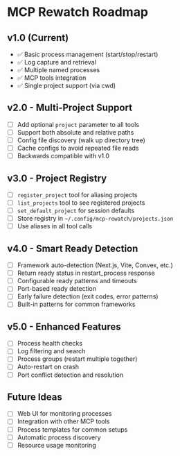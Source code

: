 # MCP Rewatch Roadmap

## v1.0 (Current)
- ✅ Basic process management (start/stop/restart)
- ✅ Log capture and retrieval
- ✅ Multiple named processes
- ✅ MCP tools integration
- ✅ Single project support (via cwd)

## v2.0 - Multi-Project Support
- [ ] Add optional `project` parameter to all tools
- [ ] Support both absolute and relative paths
- [ ] Config file discovery (walk up directory tree)
- [ ] Cache configs to avoid repeated file reads
- [ ] Backwards compatible with v1.0

## v3.0 - Project Registry
- [ ] `register_project` tool for aliasing projects
- [ ] `list_projects` tool to see registered projects
- [ ] `set_default_project` for session defaults
- [ ] Store registry in `~/.config/mcp-rewatch/projects.json`
- [ ] Use aliases in all tool calls

## v4.0 - Smart Ready Detection
- [ ] Framework auto-detection (Next.js, Vite, Convex, etc.)
- [ ] Return ready status in restart_process response
- [ ] Configurable ready patterns and timeouts
- [ ] Port-based ready detection
- [ ] Early failure detection (exit codes, error patterns)
- [ ] Built-in patterns for common frameworks

## v5.0 - Enhanced Features
- [ ] Process health checks
- [ ] Log filtering and search
- [ ] Process groups (restart multiple together)
- [ ] Auto-restart on crash
- [ ] Port conflict detection and resolution

## Future Ideas
- [ ] Web UI for monitoring processes
- [ ] Integration with other MCP tools
- [ ] Process templates for common setups
- [ ] Automatic process discovery
- [ ] Resource usage monitoring